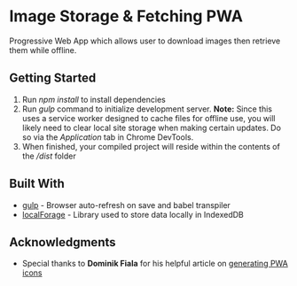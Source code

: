 # Image Storage & Fetching PWA
Progressive Web App which allows user to download images then retrieve them while offline.

## Getting Started
1. Run *npm install* to install dependencies
2. Run *gulp* command to initialize development server. **Note:** Since this uses a service worker designed to cache files for offline use, you will likely need to clear local site storage when making certain updates. Do so via the *Application* tab in Chrome DevTools.
3. When finished, your compiled project will reside within the contents of the */dist* folder

## Built With
* [gulp](https://www.npmjs.com/package/gulp) - Browser auto-refresh on save and babel transpiler
* [localForage](https://github.com/localForage/localForage) - Library used to store data locally in IndexedDB

## Acknowledgments
* Special thanks to **Dominik Fiala** for his helpful article on [generating PWA icons](https://dev.to/dominikfiala/hassle-free-pwa-icons-and-splash-screen-generation-3c24)